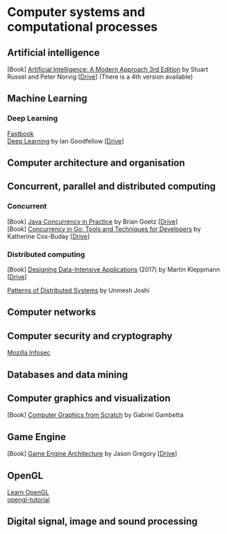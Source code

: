#	    Computer systems and computational processes



##	Artificial intelligence

[Book] [Artificial Intelligence: A Modern Approach 3rd Edition](https://www.amazon.com/Artificial-Intelligence-Modern-Approach-3rd/dp/0136042597) by Stuart Russel and Peter Norvig [[Drive](https://drive.google.com/drive/search?q=russell%20artificial%20intelligence)] (There is a 4th version available)  

## Machine Learning

### Deep Learning

[Fastbook](https://github.com/fastai/fastbook)  
[Deep Learning](https://www.deeplearningbook.org/) by Ian Goodfellow [[Drive](https://drive.google.com/drive/search?q=goodfellow%20deep%20learning)]  


##	Computer architecture and organisation


##	Concurrent, parallel and distributed computing

### Concurrent

[Book] [Java Concurrency in Practice](https://www.amazon.com/Java-Concurrency-Practice-Brian-Goetz/dp/0321349601) by Brian Goetz [[Drive](https://drive.google.com/drive/search?q=goetz%20java%20concurrency%20practice)]  
[Book] [Concurrency in Go: Tools and Techniques for Developers](https://www.amazon.com/Concurrency-Go-Tools-Techniques-Developers/dp/1491941197) by Katherine Cox-Buday [[Drive](https://drive.google.com/drive/search?q=cox%20buday%20concurrency%20go)]

### Distributed computing

[Book] [Designing Data-Intensive Applications](https://www.amazon.com/Designing-Data-Intensive-Applications-Reliable-Maintainable/dp/1449373321) (2017) by Martin Kleppmann [[Drive](https://drive.google.com/drive/search?q=kleppmann%20designing%20data%20intensive%20application)]  

[Patterns of Distributed Systems](https://martinfowler.com/articles/patterns-of-distributed-systems/) by Unmesh Joshi
##	Computer networks



##	Computer security and cryptography

[Mozilla Infosec](https://infosec.mozilla.org/)


##	Databases and data mining



##	Computer graphics and visualization

[Book] [Computer Graphics from Scratch](https://gabrielgambetta.com/computer-graphics-from-scratch/) by Gabriel Gambetta  
## Game Engine

[Book] [Game Engine Architecture](https://www.amazon.com/Engine-Architecture-Third-Jason-Gregory/dp/1138035459) by Jason Gregory [[Drive](https://drive.google.com/drive/search?q=gregory%20Game%20engine%20architecture)]  

## OpenGL

[Learn OpenGL](https://learnopengl.com/)  
[opengl-tutorial](http://www.opengl-tutorial.org/)  

##	Digital signal, image and sound processing

